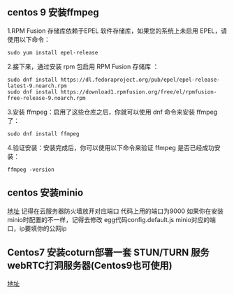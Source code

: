 ## centos 9 安装ffmpeg
1.RPM Fusion 存储库依赖于EPEL 软件存储库，如果您的系统上未启用 EPEL，请使用以下命令：
```shell
sudo yum install epel-release
```
2.接下来，通过安装 rpm 包启用 RPM Fusion 存储库 ：
```shell
sudo dnf install https://dl.fedoraproject.org/pub/epel/epel-release-latest-9.noarch.rpm
sudo dnf install https://download1.rpmfusion.org/free/el/rpmfusion-free-release-9.noarch.rpm
```
3.安装 ffmpeg：启用了这些仓库之后，你就可以使用 dnf 命令来安装 ffmpeg 了：
```
sudo dnf install ffmpeg
```
4.验证安装：安装完成后，你可以使用以下命令来验证 ffmpeg 是否已经成功安装：
```shell
ffmpeg -version
```
## centos 安装minio 
[地址](https://juejin.cn/post/7163902827603951653])
记得在云服务器防火墙放开对应端口 代码上用的端口为9000 如果你在安装minio时配置的不一样，记得去修改 egg代码config.default.js minio对应的端口，ip要填你的公网ip

## Centos7 安装coturn部署一套 STUN/TURN 服务 webRTC打洞服务器(Centos9也可使用)
[地址](https://blog.csdn.net/haeasringnar/article/details/94607464)